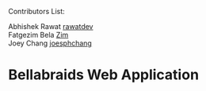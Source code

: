 Contributors List:


Abhishek Rawat [rawatdev](https://github.com/rawatdev) <br/>
Fatgezim Bela [Zim](https://github.com/Fatgezimb) <br />
Joey Chang [joesphchang](https://github.com/joesphchang)

# Bellabraids Web Application

